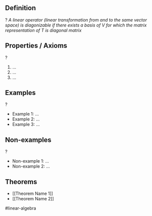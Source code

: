
## Definition
?
*A linear operator (linear transformation from and to the same vector space) is diagonizable if there exists a basis of V for which the matrix representation of T is diagonal matrix*

## Properties / Axioms
?
1. ...
2. ...
3. ...

## Examples
?
- Example 1: ...
‎ 
- Example 2: ...
‎ 
- Example 3: ...

## Non-examples
?
- Non-example 1: ...
- Non-example 2: ...

## Theorems
- [[Theorem Name 1]]
- [[Theorem Name 2]]




#linear-algebra